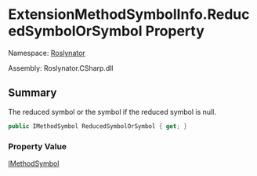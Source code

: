 # ExtensionMethodSymbolInfo\.ReducedSymbolOrSymbol Property

Namespace: [Roslynator](../../README.md)

Assembly: Roslynator\.CSharp\.dll

## Summary

The reduced symbol or the symbol if the reduced symbol is null\.

```csharp
public IMethodSymbol ReducedSymbolOrSymbol { get; }
```

### Property Value

[IMethodSymbol](https://docs.microsoft.com/en-us/dotnet/api/microsoft.codeanalysis.imethodsymbol)


